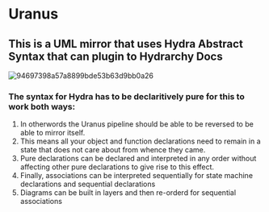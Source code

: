 # Uranus
## This is a UML mirror that uses Hydra Abstract Syntax that can plugin to Hydrarchy Docs
![94697398a57a8899bde53b63d9bb0a26](https://user-images.githubusercontent.com/107733608/174940420-f05fc3fd-460c-4811-884f-cf8fa736a0b6.jpg)

### The syntax for Hydra has to be declaritively pure for this to work both ways:
1. In otherwords the Uranus pipeline should be able to be reversed to be able to mirror itself. 
2. This means all your object and function declarations need to remain in a state that does not care about from whence they came.
3. Pure declarations can be declared and interpreted in any order without affecting other pure declarations to give rise to this effect.
4. Finally, associations can be interpreted sequentially for state machine declarations and sequential declarations
5. Diagrams can be built in layers and then re-orderd for sequential associations  
